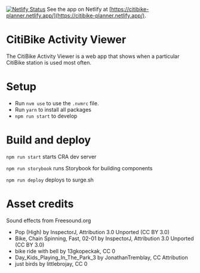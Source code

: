 [![Netlify Status](https://api.netlify.com/api/v1/badges/fb07e722-da84-4463-80d1-1929ad783bb1/deploy-status)](https://app.netlify.com/sites/citibikeplanner/deploys)
See the app on Netlify at [https://citibike-planner.netlify.app/](https://citibike-planner.netlify.app/).

# CitiBike Activity Viewer

The CitiBike Activity Viewer is a web app that shows when a particular CitiBike station is used most often.

# Setup

- Run `nvm use` to use the `.nvmrc` file.
- Run `yarn` to install all packages
- `npm run start` to develop

# Build and deploy

`npm run start` starts CRA dev server

`npm run storybook` runs Storybook for building components

`npm run deploy` deploys to surge.sh

# Asset credits

Sound effects from Freesound.org

- Pop (High) by InspectorJ, Attribution 3.0 Unported (CC BY 3.0)
- Bike, Chain Spinning, Fast, 02-01 by InspectorJ, Attribution 3.0 Unported (CC BY 3.0)
- bike ride with bell by 13gkopeckak, CC 0
- Day_Kids_Playing_In_The_Park_3 by JonathanTremblay, CC Attribution
- just birds by littlebrojay, CC 0
